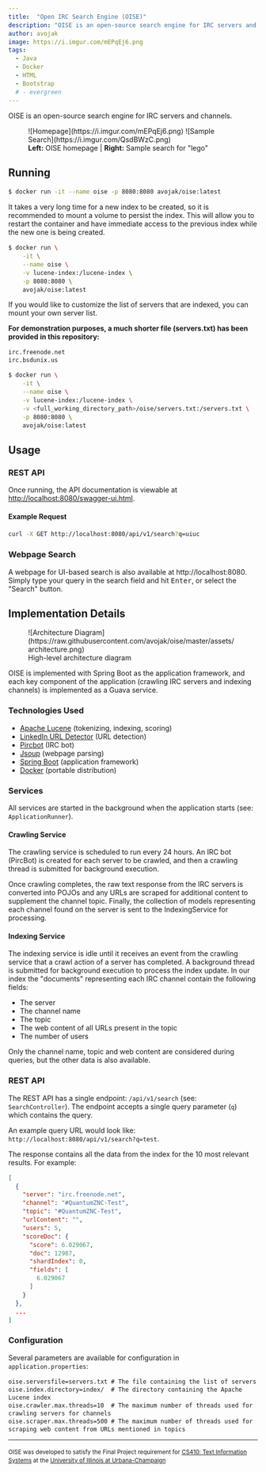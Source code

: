 ```yaml
---
title:  "Open IRC Search Engine (OISE)"
description: "OISE is an open-source search engine for IRC servers and channels"
author: avojak
image: https://i.imgur.com/mEPqEj6.png
tags:
  - Java
  - Docker
  - HTML
  - Bootstrap
  # - evergreen
---
```


OISE is an open-source search engine for IRC servers and channels.

<figure class="half" markdown="1">
![Homepage](https://i.imgur.com/mEPqEj6.png)
![Sample Search](https://i.imgur.com/QsdBWzC.png)
<figcaption><strong>Left:</strong> OISE homepage | <strong>Right:</strong> Sample search for "lego"</figcaption>
</figure>

## Running

```bash
$ docker run -it --name oise -p 8080:8080 avojak/oise:latest
```

It takes a very long time for a new index to be created, so it is recommended to mount a volume to persist the index.
This will allow you to restart the container and have immediate access to the previous index while the new one is being
created.

```bash
$ docker run \
    -it \
    --name oise \
    -v lucene-index:/lucene-index \
    -p 8080:8080 \
    avojak/oise:latest
```

If you would like to customize the list of servers that are indexed, you can mount your own server list.

**For demonstration purposes, a much shorter file (servers.txt) has been provided in this repository:**
```
irc.freenode.net
irc.bsdunix.us
```

```bash
$ docker run \
    -it \
    --name oise \
    -v lucene-index:/lucene-index \
    -v <full_working_directory_path>/oise/servers.txt:/servers.txt \
    -p 8080:8080 \
    avojak/oise:latest
```

## Usage

### REST API

Once running, the API documentation is viewable at [http://localhost:8080/swagger-ui.html](http://localhost:8080/swagger-ui.html).

#### Example Request

```bash
curl -X GET http://localhost:8080/api/v1/search?q=uiuc
```

### Webpage Search

A webpage for UI-based search is also available at http://localhost:8080. Simply type your query in the search field and
hit <kbd>Enter</kbd>, or select the "Search" button.

## Implementation Details

<figure class="constrained" markdown="1">
![Architecture Diagram](https://raw.githubusercontent.com/avojak/oise/master/assets/architecture.png)
<figcaption>High-level architecture diagram</figcaption>
</figure>

OISE is implemented with Spring Boot as the application framework, and each key component of the application (crawling 
IRC servers and indexing channels) is implemented as a Guava service.

### Technologies Used

- [Apache Lucene](https://lucene.apache.org/) (tokenizing, indexing, scoring)
- [LinkedIn URL Detector](https://github.com/linkedin/URL-Detector) (URL detection)
- [Pircbot](www.jibble.org/pircbot.php) (IRC bot)
- [Jsoup](https://jsoup.org/) (webpage parsing)
- [Spring Boot](https://spring.io/projects/spring-boot) (application framework)
- [Docker](https://www.docker.com/) (portable distribution)

### Services

All services are started in the background when the application starts (see: `ApplicationRunner`).

#### Crawling Service

The crawling service is scheduled to run every 24 hours. An IRC bot (PircBot) is created for each server to be crawled,
and then a crawling thread is submitted for background execution.

Once crawling completes, the raw text response from the IRC servers is converted into POJOs and any URLs are scraped for
additional content to supplement the channel topic. Finally, the collection of models representing each channel found on
the server is sent to the IndexingService for processing.

#### Indexing Service

The indexing service is idle until it receives an event from the crawling service that a crawl action of a server has 
completed. A background thread is submitted for background execution to process the index update. In our index the
"documents" representing each IRC channel contain the following fields:

- The server
- The channel name
- The topic
- The web content of all URLs present in the topic
- The number of users

Only the channel name, topic and web content are considered during queries, but the other data is also available.

### REST API

The REST API has a single endpoint: `/api/v1/search` (see: `SearchController`). The endpoint accepts a single query parameter (`q`) which contains the query.

An example query URL would look like: `http://localhost:8080/api/v1/search?q=test`.

The response contains all the data from the index for the 10 most relevant results. For example:

```json
[
  {
    "server": "irc.freenode.net",
    "channel": "#QuantumZNC-Test",
    "topic": "#QuantumZNC-Test",
    "urlContent": "",
    "users": 5,
    "scoreDoc": {
      "score": 6.029067,
      "doc": 12987,
      "shardIndex": 0,
      "fields": [
        6.029067
      ]
    }
  },
  ...
]
```

### Configuration

Several parameters are available for configuration in `application.properties`:

```properties
oise.serversfile=servers.txt # The file containing the list of servers
oise.index.directory=index/  # The directory containing the Apache Lucene index
oise.crawler.max.threads=10  # The maximum number of threads used for crawling servers for channels
oise.scraper.max.threads=500 # The maximum number of threads used for scraping web content from URLs mentioned in topics
```

<hr>

<small>OISE was developed to satisfy the Final Project requirement for [CS410: Text Information Systems](https://cs.illinois.edu/courses/profile/CS410) at the [University of Illinois at Urbana-Champaign](https://cs.illinois.edu/)</small>